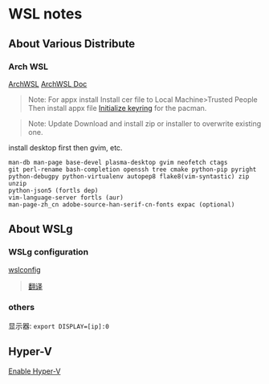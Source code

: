 # WSL notes

## About Various Distribute

### Arch WSL

[ArchWSL](https://github.com/yuk7/ArchWSL.git)
[ArchWSL Doc](https://wsldl-pg.github.io/ArchW-docs/)

> Note: For appx install
> Install cer file to Local Machine>Trusted People
> Then install appx file
> [Initialize keyring](https://wsldl-pg.github.io/ArchW-docs/How-to-Setup/#initialize-keyring) for the pacman.

> Note: Update
> Download and install zip or installer to overwrite existing one.

install desktop first then gvim, etc.
```
man-db man-page base-devel plasma-desktop gvim neofetch ctags 
git perl-rename bash-completion openssh tree cmake python-pip pyright python-debugpy python-virtualenv autopep8 flake8(vim-syntastic) zip unzip
python-json5 (fortls dep)
vim-language-server fortls (aur)
man-page-zh_cn adobe-source-han-serif-cn-fonts expac (optional) 
```

## About WSLg

### WSLg configuration

[wslconfig](https://github.com/microsoft/wslg/wiki/WSLg-Configuration-Options-for-Debugging)

> [翻译](./wslconfig-tran.md)

### others

显示器: `export DISPLAY=[ip]:0`

## Hyper-V

[Enable Hyper-V](https://github.com/littletaoishere/WindowsHomeHyperV.git)
